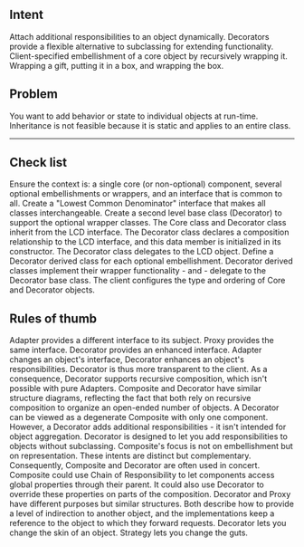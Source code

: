 ## Intent
Attach additional responsibilities to an object dynamically. Decorators provide a flexible alternative to subclassing for extending functionality.
Client-specified embellishment of a core object by recursively wrapping it.
Wrapping a gift, putting it in a box, and wrapping the box.

## Problem
You want to add behavior or state to individual objects at run-time.
Inheritance is not feasible because it is static and applies to an entire class.

---

## Check list
Ensure the context is: a single core (or non-optional) component, several optional embellishments or wrappers, and an interface that is common to all.
Create a "Lowest Common Denominator" interface that makes all classes interchangeable.
Create a second level base class (Decorator) to support the optional wrapper classes.
The Core class and Decorator class inherit from the LCD interface.
The Decorator class declares a composition relationship to the LCD interface, and this data member is initialized in its constructor.
The Decorator class delegates to the LCD object.
Define a Decorator derived class for each optional embellishment.
Decorator derived classes implement their wrapper functionality - and - delegate to the Decorator base class.
The client configures the type and ordering of Core and Decorator objects.

## Rules of thumb
Adapter provides a different interface to its subject. Proxy provides the same interface. Decorator provides an enhanced interface.
Adapter changes an object's interface, Decorator enhances an object's responsibilities. Decorator is thus more transparent to the client. As a consequence, Decorator supports recursive composition, which isn't possible with pure Adapters.
Composite and Decorator have similar structure diagrams, reflecting the fact that both rely on recursive composition to organize an open-ended number of objects.
A Decorator can be viewed as a degenerate Composite with only one component. However, a Decorator adds additional responsibilities - it isn't intended for object aggregation.
Decorator is designed to let you add responsibilities to objects without subclassing. Composite's focus is not on embellishment but on representation. These intents are distinct but complementary. Consequently, Composite and Decorator are often used in concert.
Composite could use Chain of Responsibility to let components access global properties through their parent. It could also use Decorator to override these properties on parts of the composition.
Decorator and Proxy have different purposes but similar structures. Both describe how to provide a level of indirection to another object, and the implementations keep a reference to the object to which they forward requests.
Decorator lets you change the skin of an object. Strategy lets you change the guts.